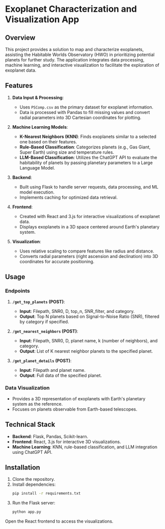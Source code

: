 # Exoplanet Characterization and Visualization App

## Overview
This project provides a solution to map and characterize exoplanets, assisting the Habitable Worlds Observatory (HWO) in prioritizing potential planets for further study. The application integrates data processing, machine learning, and interactive visualization to facilitate the exploration of exoplanet data.

## Features
1. **Data Input & Processing**:
   - Uses `PSComp.csv` as the primary dataset for exoplanet information.
   - Data is processed with Pandas to fill missing values and convert radial parameters into 3D Cartesian coordinates for plotting.
   
2. **Machine Learning Models**:
   - **K-Nearest Neighbors (KNN)**: Finds exoplanets similar to a selected one based on their features.
   - **Rule-Based Classification**: Categorizes planets (e.g., Gas Giant, Super Earth) using size and temperature rules.
   - **LLM-Based Classification**: Utilizes the ChatGPT API to evaluate the habitability of planets by passing planetary parameters to a Large Language Model.

3. **Backend**:
   - Built using Flask to handle server requests, data processing, and ML model execution.
   - Implements caching for optimized data retrieval.

4. **Frontend**:
   - Created with React and 3.js for interactive visualizations of exoplanet data.
   - Displays exoplanets in a 3D space centered around Earth's planetary system.
   
5. **Visualization**:
   - Uses relative scaling to compare features like radius and distance.
   - Converts radial parameters (right ascension and declination) into 3D coordinates for accurate positioning.

## Usage
### Endpoints
1. **`/get_top_planets` (POST)**:
   - **Input**: Filepath, SNR0, D, top_n, SNR_filter, and category.
   - **Output**: Top N planets based on Signal-to-Noise Ratio (SNR), filtered by category if specified.

2. **`/get_nearest_neighbors` (POST)**:
   - **Input**: Filepath, SNR0, D, planet name, k (number of neighbors), and category.
   - **Output**: List of K nearest neighbor planets to the specified planet.

3. **`/get_planet_details` (POST)**:
   - **Input**: Filepath and planet name.
   - **Output**: Full data of the specified planet.

### Data Visualization
- Provides a 3D representation of exoplanets with Earth's planetary system as the reference.
- Focuses on planets observable from Earth-based telescopes.

## Technical Stack
- **Backend**: Flask, Pandas, Scikit-learn.
- **Frontend**: React, 3.js for interactive 3D visualizations.
- **Machine Learning**: KNN, rule-based classification, and LLM integration using ChatGPT API.

## Installation
1. Clone the repository.
2. Install dependencies:
   ```bash
   pip install -r requirements.txt
   ```
3. Run the Flask server:
   ```bash
   python app.py
    ```
Open the React frontend to access the visualizations.
